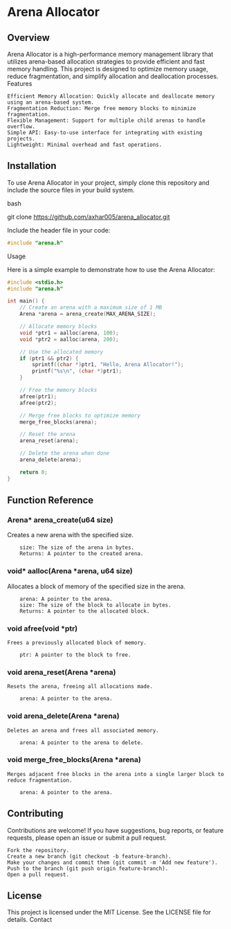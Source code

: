 # Arena Allocator
## Overview

Arena Allocator is a high-performance memory management library that utilizes arena-based allocation strategies to provide efficient and fast memory handling. This project is designed to optimize memory usage, reduce fragmentation, and simplify allocation and deallocation processes.
Features

    Efficient Memory Allocation: Quickly allocate and deallocate memory using an arena-based system.
    Fragmentation Reduction: Merge free memory blocks to minimize fragmentation.  
	Flexible Management: Support for multiple child arenas to handle overflow.  
	Simple API: Easy-to-use interface for integrating with existing projects.   
	Lightweight: Minimal overhead and fast operations.

## Installation

To use Arena Allocator in your project, simply clone this repository and include the source files in your build system.

bash

git clone https://github.com/axhar005/arena_allocator.git

Include the header file in your code:

```c
#include "arena.h"
```
Usage

Here is a simple example to demonstrate how to use the Arena Allocator:

```c
#include <stdio.h>
#include "arena.h"

int main() {
    // Create an arena with a maximum size of 1 MB
    Arena *arena = arena_create(MAX_ARENA_SIZE);

    // Allocate memory blocks
    void *ptr1 = aalloc(arena, 100);
    void *ptr2 = aalloc(arena, 200);

    // Use the allocated memory
    if (ptr1 && ptr2) {
        sprintf((char *)ptr1, "Hello, Arena Allocator!");
        printf("%s\n", (char *)ptr1);
    }

    // Free the memory blocks
    afree(ptr1);
    afree(ptr2);

    // Merge free blocks to optimize memory
    merge_free_blocks(arena);

    // Reset the arena
    arena_reset(arena);

    // Delete the arena when done
    arena_delete(arena);

    return 0;
}
```
## Function Reference
### Arena* arena_create(u64 size)

Creates a new arena with the specified size.
```
    size: The size of the arena in bytes.
    Returns: A pointer to the created arena.
```

### void* aalloc(Arena *arena, u64 size)

Allocates a block of memory of the specified size in the arena.
```
    arena: A pointer to the arena.
    size: The size of the block to allocate in bytes.
    Returns: A pointer to the allocated block.
```

### void afree(void *ptr)
```
Frees a previously allocated block of memory.

    ptr: A pointer to the block to free.
```

### void arena_reset(Arena *arena)
```
Resets the arena, freeing all allocations made.

    arena: A pointer to the arena.
```

### void arena_delete(Arena *arena)
```
Deletes an arena and frees all associated memory.

    arena: A pointer to the arena to delete.
```

### void merge_free_blocks(Arena *arena)
```
Merges adjacent free blocks in the arena into a single larger block to reduce fragmentation.

    arena: A pointer to the arena.
```

## Contributing
Contributions are welcome! If you have suggestions, bug reports, or feature requests, please open an issue or submit a pull request.

    Fork the repository.
    Create a new branch (git checkout -b feature-branch).
    Make your changes and commit them (git commit -m 'Add new feature').
    Push to the branch (git push origin feature-branch).
    Open a pull request.

## License

This project is licensed under the MIT License. See the LICENSE file for details.
Contact
